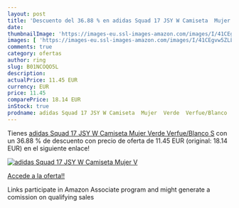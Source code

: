 ```yaml
---
layout: post
title: 'Descuento del 36.88 % en adidas Squad 17 JSY W Camiseta  Mujer  V'
date: 
thumbnailImage: 'https://images-eu.ssl-images-amazon.com/images/I/41CEgvw5ZLL._SL200_.jpg'
images: [ 'https://images-eu.ssl-images-amazon.com/images/I/41CEgvw5ZLL._SL200_.jpg' ]
comments: true
category: ofertas
author: ring
slug: B01NCOQO5L
description:
actualPrice: 11.45 EUR
currency: EUR
price: 11.45
comparePrice: 18.14 EUR
inStock: true
prodname: adidas Squad 17 JSY W Camiseta  Mujer  Verde  Verfue/Blanco   S
---
```


Tienes [adidas Squad 17 JSY W Camiseta  Mujer  Verde  Verfue/Blanco   S](https://www.amazon.es/dp/B01NCOQO5L/?tag=tolees-21) con un 36.88 % de descuento con precio de oferta de 11.45 EUR (original: 18.14 EUR) en el siguiente enlace!

[![adidas Squad 17 JSY W Camiseta  Mujer  V](https://images-eu.ssl-images-amazon.com/images/I/41CEgvw5ZLL._SL200_.jpg)](https://www.amazon.es/dp/B01NCOQO5L/?tag=tolees-21)

[Accede a la oferta!!](https://www.amazon.es/dp/B01NCOQO5L/?tag=tolees-21)

Links participate in Amazon Associate program and might generate a comission on qualifying sales


